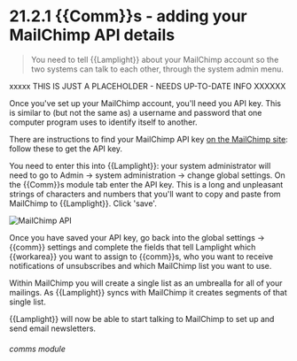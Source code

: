 # 21.2.1    {{Comm}}s - adding your MailChimp API details

> You need to tell {{Lamplight}} about your MailChimp account so the two systems can talk to each other, through the system admin menu. 

xxxxx THIS IS JUST A PLACEHOLDER - NEEDS UP-TO-DATE INFO XXXXXX


Once you've set up your MailChimp account, you'll need you API key. This is similar to (but not the same as) a username and password that one computer program uses to identify itself to another. 

There are instructions to find your MailChimp API key [on the MailChimp site](http://kb.mailchimp.com/article/where-can-i-find-my-api-key): follow these to get the API key. 

You need to enter this into {{Lamplight}}: your system administrator will need to go to Admin -> system administration -> change global settings. On the {{Comm}}s module tab enter the API key. This is a long and unpleasant strings of characters and numbers that you'll want to copy and paste from MailChimp to {{Lamplight}}. Click 'save'.

![MailChimp API]({{imgpath}}225a.PNG)

Once you have saved your API key, go back into the global settings -> {{comm}} settings and complete the fields that tell Lamplight which {{workarea}} you want to assign to {{comm}}s, who you want to receive notifications of unsubscribes and which MailChimp list you want to use.

Within MailChimp you will create a single list as an umbrealla for all of your mailings. As {{Lamplight}} syncs with MailChimp it creates segments of that single list.

{{Lamplight}} will now be able to start talking to MailChimp to set up and send email newsletters. 

###### comms module

